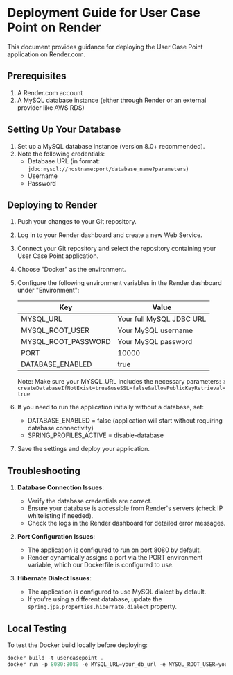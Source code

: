 # Deployment Guide for User Case Point on Render

This document provides guidance for deploying the User Case Point application on Render.com.

## Prerequisites

1. A Render.com account
2. A MySQL database instance (either through Render or an external provider like AWS RDS)

## Setting Up Your Database

1. Set up a MySQL database instance (version 8.0+ recommended).
2. Note the following credentials:
   - Database URL (in format: `jdbc:mysql://hostname:port/database_name?parameters`)
   - Username
   - Password

## Deploying to Render

1. Push your changes to your Git repository.
2. Log in to your Render dashboard and create a new Web Service.
3. Connect your Git repository and select the repository containing your User Case Point application.
4. Choose "Docker" as the environment.
5. Configure the following environment variables in the Render dashboard under "Environment":

   | Key | Value |
   |-----|-------|
   | MYSQL_URL | Your full MySQL JDBC URL |
   | MYSQL_ROOT_USER | Your MySQL username |
   | MYSQL_ROOT_PASSWORD | Your MySQL password |
   | PORT | 10000 |
   | DATABASE_ENABLED | true |

   Note: Make sure your MYSQL_URL includes the necessary parameters: `?createDatabaseIfNotExist=true&useSSL=false&allowPublicKeyRetrieval=true`

6. If you need to run the application initially without a database, set:
   - DATABASE_ENABLED = false (application will start without requiring database connectivity)
   - SPRING_PROFILES_ACTIVE = disable-database

7. Save the settings and deploy your application.

## Troubleshooting

1. **Database Connection Issues**:
   - Verify the database credentials are correct.
   - Ensure your database is accessible from Render's servers (check IP whitelisting if needed).
   - Check the logs in the Render dashboard for detailed error messages.

2. **Port Configuration Issues**:
   - The application is configured to run on port 8080 by default.
   - Render dynamically assigns a port via the PORT environment variable, which our Dockerfile is configured to use.

3. **Hibernate Dialect Issues**:
   - The application is configured to use MySQL dialect by default.
   - If you're using a different database, update the `spring.jpa.properties.hibernate.dialect` property.

## Local Testing

To test the Docker build locally before deploying:

```powershell
docker build -t usercasepoint .
docker run -p 8080:8080 -e MYSQL_URL=your_db_url -e MYSQL_ROOT_USER=your_user -e MYSQL_ROOT_PASSWORD=your_password usercasepoint
```
